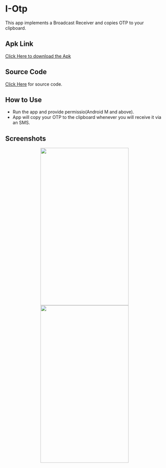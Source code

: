 # I-Otp

This app implements a Broadcast Receiver and copies OTP to your clipboard.

## Apk Link

<a href="https://drive.google.com/open?id=1sjDx5gG0APPvDTAPntpHl1dvC2SqViRE">Click Here to download the Apk</a>

## Source Code

<a href="https://github.com/mittalHimanshu/I-Otp/tree/master/app/src/main/java/com/example/phoenix/i_otp">Click Here</a> for source code.

## How to Use

* Run the app and provide permissio(Android M and above).
* App will copy your OTP to the clipboard whenever you will receive it via an SMS.

## Screenshots

<p align="center">
<img src="https://mittalhimanshu151.000webhostapp.com/Images/I-Otp/1.jpg" width="280" height="500" hspace="4"/>
<img src="https://mittalhimanshu151.000webhostapp.com/Images/I-Otp/2.jpg" width="280" height="500" hspace="4"/>
</p>